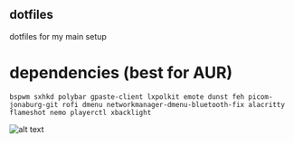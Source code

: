 ## dotfiles
dotfiles for my main setup </b>

# dependencies (best for AUR)
```
bspwm sxhkd polybar gpaste-client lxpolkit emote dunst feh picom-jonaburg-git rofi dmenu networkmanager-dmenu-bluetooth-fix alacritty flameshot nemo playerctl xbacklight
```
![alt text](https://i.imgur.com/NHaojXh.png)


